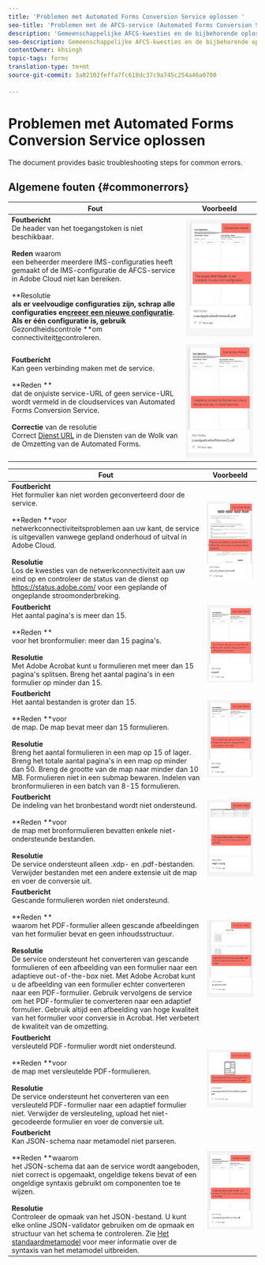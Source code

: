 ```yaml
---
title: 'Problemen met Automated Forms Conversion Service oplossen '
seo-title: 'Problemen met de AFCS-service (Automated Forms Conversion Service) oplossen '
description: 'Gemeenschappelijke AFCS-kwesties en de bijbehorende oplossingen '
seo-description: Gemeenschappelijke AFCS-kwesties en de bijbehorende oplossingen
contentOwner: khsingh
topic-tags: forms
translation-type: tm+mt
source-git-commit: 3a82102feffa7fc618dc37c9a745c254a46a0700

---
```



# Problemen met Automated Forms Conversion Service oplossen


<!--The article provides information on installation, configuration and administration issues that may arise in an Automated Forms Conversion Service production environment. --> The document  provides basic troubleshooting steps for common errors.

## Algemene fouten {#commonerrors}

| Fout | Voorbeeld |
|--- |--- |
| **Foutbericht**<br> De header van het toegangstoken is niet beschikbaar. <br><br> **Reden** waarom <br> een beheerder meerdere IMS-configuraties heeft gemaakt of de IMS-configuratie de AFCS-service in Adobe Cloud niet kan bereiken. <br><br>**Resolutie **<br>als er veelvoudige configuraties zijn, schrap alle configuraties en[creeer een nieuwe configuratie](configure-service.md#obtainpubliccertificates).<br>Als er één configuratie is, gebruik** Gezondheidscontrole **om connectiviteit[te](configure-service.md#createintegrationoption)controleren. | ![De header van het toegangstoken is niet beschikbaar](assets/invalid-ims-configurations.png) |
| **Foutbericht** <br> Kan geen verbinding maken met de service.  <br><br>**Reden **<br>dat de onjuiste service-URL of geen service-URL wordt vermeld in de cloudservices van Automated Forms Conversion Service.<br><br>**Correctie** van de resolutie <br> Correct [Dienst URL](configure-service.md#configure-the-cloud-service) in de Diensten van de Wolk van de Omzetting van de Automated Forms. | ![Kan geen verbinding maken met de service.](assets/wrong-service-url-configured.png) |

| Fout | Voorbeeld |
|--- |--- |
| **Foutbericht**<br> Het formulier kan niet worden geconverteerd door de service.  <br><br>**Reden **voor<br>netwerkconnectiviteitsproblemen aan uw kant, de service is uitgevallen vanwege gepland onderhoud of uitval in Adobe Cloud.<br><br>**Resolutie**<br> Los de kwesties van de netwerkconnectiviteit aan uw eind op en controleer de status van de dienst op https://status.adobe.com/ voor een geplande of ongeplande stroomonderbreking. | ![Kan geen verbinding maken met de service.](assets/service-failure.png) |
| **Foutbericht**<br> Het aantal pagina&#39;s is meer dan 15.  <br><br>**Reden **<br>voor het bronformulier: meer dan 15 pagina&#39;s.<br><br>**Resolutie** <br> Met Adobe Acrobat kunt u formulieren met meer dan 15 pagina&#39;s splitsen. Breng het aantal pagina&#39;s in een formulier op minder dan 15. | ![Kan geen verbinding maken met de service.](assets/number-of-pages.png) |
| **Foutbericht**<br> Het aantal bestanden is groter dan 15.  <br><br>**Reden **voor<br>de map. De map bevat meer dan 15 formulieren.<br><br>**Resolutie**<br> Breng het aantal formulieren in een map op 15 of lager. Breng het totale aantal pagina&#39;s in een map op minder dan 50. Breng de grootte van de map naar minder dan 10 MB. Formulieren niet in een submap bewaren. Indelen van bronformulieren in een batch van 8-15 formulieren. | ![Kan geen verbinding maken met de service.](assets/number-of-pages.png) |
| **Foutbericht**<br> De indeling van het bronbestand wordt niet ondersteund.  <br><br>**Reden **voor<br>de map met bronformulieren bevatten enkele niet-ondersteunde bestanden.<br><br>**Resolutie**<br> De service ondersteunt alleen .xdp- en .pdf-bestanden. Verwijder bestanden met een andere extensie uit de map en voer de conversie uit. | ![Kan geen verbinding maken met de service.](assets/unsupported-file-formats.png) |
| **Foutbericht** <br> Gescande formulieren worden niet ondersteund.  <br><br>**Reden **<br>waarom het PDF-formulier alleen gescande afbeeldingen van het formulier bevat en geen inhoudsstructuur.<br><br>**Resolutie**<br> De service ondersteunt het converteren van gescande formulieren of een afbeelding van een formulier naar een adaptieve out-of-the-box niet. Met Adobe Acrobat kunt u de afbeelding van een formulier echter converteren naar een PDF-formulier. Gebruik vervolgens de service om het PDF-formulier te converteren naar een adaptief formulier. Gebruik altijd een afbeelding van hoge kwaliteit van het formulier voor conversie in Acrobat. Het verbetert de kwaliteit van de omzetting. | ![Kan geen verbinding maken met de service.](assets/scanned-forms-error.png) |
| **Foutbericht**<br> versleuteld PDF-formulier wordt niet ondersteund.  <br><br>**Reden **voor<br>de map met versleutelde PDF-formulieren.<br><br>**Resolutie**<br> De service ondersteunt het converteren van een versleuteld PDF-formulier naar een adaptief formulier niet. Verwijder de versleuteling, upload het niet-gecodeerde formulier en voer de conversie uit. | ![Kan geen verbinding maken met de service.](assets/secured-pdf-form.png) |
| **Foutbericht**<br> Kan JSON-schema naar metamodel niet parseren.  <br><br>**Reden **waarom<br>het JSON-schema dat aan de service wordt aangeboden, niet correct is opgemaakt, ongeldige tekens bevat of een ongeldige syntaxis gebruikt om componenten toe te wijzen.<br><br>**Resolutie**<br> Controleer de opmaak van het JSON-bestand. U kunt elke online JSON-validator gebruiken om de opmaak en structuur van het schema te controleren. Zie [Het standaardmetamodel](extending-the-default-meta-model.md) voor meer informatie over de syntaxis van het metamodel uitbreiden. | ![Kan geen verbinding maken met de service.](assets/invalid-meta-model-schema.png) |

<!--

<table>
<thead>
<tr>
<th>Error</th>
<th>Example</th>
</tr>
</thead>
<tbody>
<tr>
<td><strong>Error Message</strong> <p> The access token header is not available. </p><br><strong>Reason</strong> <br> An administrator has created multiple IMS configurations or IMS configuration is not able to reach AFCS service on Adobe Cloud. <br><br><strong>Resolution</strong> <br> If there are multiple configurations, delete all the configurations and <a href="configure-service.md#obtainpubliccertificates">create a new configuration</a>. <br> If there is a single configuration, use <strong> Health Check </strong> to <a href="configure-service.md#createintegrationoption">check connectivity</a>.</td>
<td><img alt="The access token header is not available" src="assets/invalid-ims-configuration.png" /></td>
</tr>
<tr>
<td><strong>Error Message</strong> <br> Unable to connect to the service.  <br><br><strong>Reason</strong> <br> Incorrect service URL or no service URL is mentioned in Automated Forms Conversion Service cloud services. <br><br><strong>Resolution</strong> <br> Correct <a href="configure-service.md#configure-the-cloud-service">Service URL</a> in Automated Forms Conversion Service Cloud services.</td>
<td><img alt="Unable to connect to the service." src="assets/wrong-endpoint-configured.png" /></td>
</tr>
<tr>
<td><strong>Error Message</strong> <br> The service failed to convert the form.  <br><br><strong>Reason</strong> <br> Network connectivity issues at your end, the service is down due to scheduled maintenance, or outage on Adobe Cloud. <br><br><strong>Resolution</strong> <br> Resolve network connectivity issues at your end and check the status of the service on <a href="https://status.adobe.com/">https://status.adobe.com/</a> for a planned or unplanned outage.</td>
<td><img alt="The service failed to convert the form." src="assets/service-failure.png" /></td>
</tr>
<tr>
<td><strong>Error Message</strong> <br> The number of pages is more than 15.  <br><br><strong>Reason</strong> <br> The source form is more than 15 pages long.  <br><br><strong>Resolution</strong> <br> Use Adobe Acrobat to split forms with more than 15 pages. Bring the number of pages in a form to less than 15.</td>
<td><img alt="The number of pages is more than 15." src="assets/number-of-pages.png" /></td>
</tr>
<tr>
<td><strong>Error Message</strong> <br> The number of files is more than 15.  <br><br><strong>Reason</strong> <br>  The folder contains more than 15 forms. <br><br><strong>Resolution</strong> <br> Bring the number of forms in a folder to less than or equal to 15. Bring the total number of pages in a folder less than 50. Bring the size of the folder to less than 10 MB. Do not keep forms in a sub-folder. Organize source forms into a batch of 8-15 forms.</td>
<td><img alt="The number of files is more than 15." src="assets/number-of-pages.png" /></td>
</tr>
<tr>
<td><strong>Error Message</strong> <br> The source file format is not supported.  <br><br><strong>Reason</strong> <br> The folder containing source forms have some unsupported files. <br><br><strong>Resolution</strong> <br> The service supports only .xdp and .pdf files. Remove files with any other extension from the folder and run the conversion.</td>
<td><img alt="The source file format is not supported." src="assets/unsupported-file-formats.png" /></td>
</tr>
<tr>
<td><strong>Error Message</strong> <br> Scanned forms are not supported.  <br><br><strong>Reason</strong> <br> The PDF form contains only scanned images of the form and contains no content structure. <br><br><strong>Resolution</strong> <br> The service does not support converting scanned forms or an image of a form to an adaptive out-of-the-box. However, you use Adobe Acrobat to convert the image of a form to a PDF Form. Then, use the service to convert the PDF Form to an adaptive form. Always use a high-quality image of the form for conversion in Acrobat. It improves the quality of the conversion.</td>
<td><img alt="Scanned forms are not supported." src="assets/scanned-forms-error.png" /></td>
</tr>
<tr>
<td><strong>Error Message</strong> <br> Encrypted PDF form is not supported.  <br><br><strong>Reason</strong> <br> The folder contains encrypted PDF forms. <br><br><strong>Resolution</strong> <br> The service does not support converting an encrypted PDF form to an adaptive form. Remove the encryption, upload the non-encrypted form, and run the conversion.</td>
<td><img alt="Encrypted PDF form is not supported." src="assets/secured-pdf-form.png" /></td>
</tr>
<tr>
<td><strong>Error Message</strong> <br> Unable to parse meta-model JSON schema.  <br><br><strong>Reason</strong> <br> The JSON schema supplied to the service is not properly formatted, contains invalid characters, or uses invalid syntax to map components.  <br><br><strong>Resolution</strong> <br> Check the formatting of the JSON file. You can use any online JSON validator to check the formatting and structure of the schema. See, <a href="extending-the-default-meta-model.md">Extend the default meta-model</a> article for information on meta-model syntax.</td>
<td><img alt="Unable to parse meta-model JSON schema" src="assets/invalid-meta-model-schema.png" /></td>
</tr>
</tbody>
</table>
-->